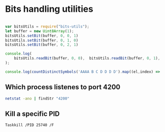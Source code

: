 # Bits handling utilities

```js

var bitsUtils = require("bits-utils");
let buffer = new Uint8Array(1);
bitsUtils.setBit(buffer, 0, 0, 1)
bitsUtils.setBit(buffer, 0, 1, 0)
bitsUtils.setBit(buffer, 0, 2, 1)

console.log(
    bitsUtils.readBit(buffer, 0, 0),  bitsUtils.readBit(buffer, 0, 1),  bitsUtils.readBit(buffer, 0, 2)
);

```

```js
console.log(countDistinctSymbols('AAAA B C D D D D').map((el,index) => {return {symbol: String.fromCharCode(index), count: el}}));
```

## Which process listenes to port 4200
```bash
netstat -ano | findStr "4200"
```


## Kill a specific PID
```bash
Taskkill /PID 25740 /F
```
